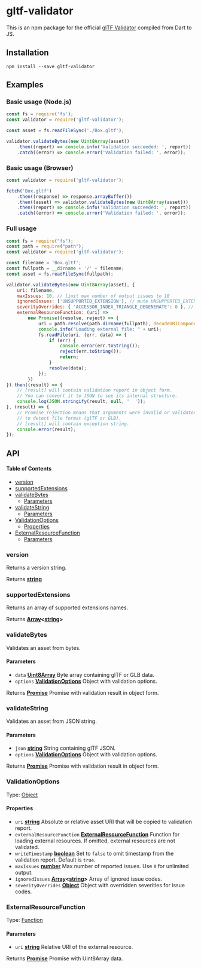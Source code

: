 # gltf-validator

This is an npm package for the official [glTF Validator](https://github.com/KhronosGroup/glTF-Validator/) compiled from Dart to JS.

## Installation

    npm install --save gltf-validator

## Examples

### Basic usage (Node.js)

```javascript
const fs = require('fs');
const validator = require('gltf-validator');

const asset = fs.readFileSync('./Box.gltf');

validator.validateBytes(new Uint8Array(asset))
    .then((report) => console.info('Validation succeeded: ', report))
    .catch((error) => console.error('Validation failed: ', error));
```

### Basic usage (Browser)

```javascript
const validator = require('gltf-validator');

fetch('Box.gltf')
    .then((response) => response.arrayBuffer())
    .then((asset) => validator.validateBytes(new Uint8Array(asset)))
    .then((report) => console.info('Validation succeeded: ', report))
    .catch((error) => console.error('Validation failed: ', error));
```

### Full usage

```javascript
const fs = require("fs");
const path = require("path");
const validator = require('gltf-validator');

const filename = 'Box.gltf';
const fullpath = __dirname + '/' + filename;
const asset = fs.readFileSync(fullpath);

validator.validateBytes(new Uint8Array(asset), {
    uri: filename,
    maxIssues: 10, // limit max number of output issues to 10
    ignoredIssues: ['UNSUPPORTED_EXTENSION'], // mute UNSUPPORTED_EXTENSION issue
    severityOverrides: { 'ACCESSOR_INDEX_TRIANGLE_DEGENERATE': 0 }, // treat degenerate triangles as errors
    externalResourceFunction: (uri) =>
        new Promise((resolve, reject) => {
            uri = path.resolve(path.dirname(fullpath), decodeURIComponent(uri));
            console.info("Loading external file: " + uri);
            fs.readFile(uri, (err, data) => {
                if (err) {
                    console.error(err.toString());
                    reject(err.toString());
                    return;
                }
                resolve(data);
            });
        })
}).then((result) => {
    // [result] will contain validation report in object form.
    // You can convert it to JSON to see its internal structure. 
    console.log(JSON.stringify(result, null, '  '));
}, (result) => {
    // Promise rejection means that arguments were invalid or validator was unable 
    // to detect file format (glTF or GLB). 
    // [result] will contain exception string.
    console.error(result);
});
```

## API

<!-- Generated by documentation.js. Update this documentation by updating the source code. -->

#### Table of Contents

*   [version](#version)
*   [supportedExtensions](#supportedextensions)
*   [validateBytes](#validatebytes)
    *   [Parameters](#parameters)
*   [validateString](#validatestring)
    *   [Parameters](#parameters-1)
*   [ValidationOptions](#validationoptions)
    *   [Properties](#properties)
*   [ExternalResourceFunction](#externalresourcefunction)
    *   [Parameters](#parameters-2)

### version

Returns a version string.

Returns **[string](https://developer.mozilla.org/docs/Web/JavaScript/Reference/Global_Objects/String)** 

### supportedExtensions

Returns an array of supported extensions names.

Returns **[Array](https://developer.mozilla.org/docs/Web/JavaScript/Reference/Global_Objects/Array)<[string](https://developer.mozilla.org/docs/Web/JavaScript/Reference/Global_Objects/String)>** 

### validateBytes

Validates an asset from bytes.

#### Parameters

*   `data` **[Uint8Array](https://developer.mozilla.org/docs/Web/JavaScript/Reference/Global_Objects/Uint8Array)** Byte array containing glTF or GLB data.
*   `options` **[ValidationOptions](#validationoptions)** Object with validation options.

Returns **[Promise](https://developer.mozilla.org/docs/Web/JavaScript/Reference/Global_Objects/Promise)** Promise with validation result in object form.

### validateString

Validates an asset from JSON string.

#### Parameters

*   `json` **[string](https://developer.mozilla.org/docs/Web/JavaScript/Reference/Global_Objects/String)** String containing glTF JSON.
*   `options` **[ValidationOptions](#validationoptions)** Object with validation options.

Returns **[Promise](https://developer.mozilla.org/docs/Web/JavaScript/Reference/Global_Objects/Promise)** Promise with validation result in object form.

### ValidationOptions

Type: [Object](https://developer.mozilla.org/docs/Web/JavaScript/Reference/Global_Objects/Object)

#### Properties

*   `uri` **[string](https://developer.mozilla.org/docs/Web/JavaScript/Reference/Global_Objects/String)** Absolute or relative asset URI that will be copied to validation report.
*   `externalResourceFunction` **[ExternalResourceFunction](#externalresourcefunction)** Function for loading external resources. If omitted, external resources are not validated.
*   `writeTimestamp` **[boolean](https://developer.mozilla.org/docs/Web/JavaScript/Reference/Global_Objects/Boolean)** Set to `false` to omit timestamp from the validation report. Default is `true`.
*   `maxIssues` **[number](https://developer.mozilla.org/docs/Web/JavaScript/Reference/Global_Objects/Number)** Max number of reported issues. Use `0` for unlimited output.
*   `ignoredIssues` **[Array](https://developer.mozilla.org/docs/Web/JavaScript/Reference/Global_Objects/Array)<[string](https://developer.mozilla.org/docs/Web/JavaScript/Reference/Global_Objects/String)>** Array of ignored issue codes.
*   `severityOverrides` **[Object](https://developer.mozilla.org/docs/Web/JavaScript/Reference/Global_Objects/Object)** Object with overridden severities for issue codes.

### ExternalResourceFunction

Type: [Function](https://developer.mozilla.org/docs/Web/JavaScript/Reference/Statements/function)

#### Parameters

*   `uri` **[string](https://developer.mozilla.org/docs/Web/JavaScript/Reference/Global_Objects/String)** Relative URI of the external resource.

Returns **[Promise](https://developer.mozilla.org/docs/Web/JavaScript/Reference/Global_Objects/Promise)** Promise with Uint8Array data.
